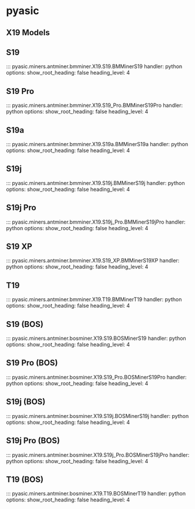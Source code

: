# pyasic
## X19 Models

## S19

::: pyasic.miners.antminer.bmminer.X19.S19.BMMinerS19
    handler: python
    options:
        show_root_heading: false
        heading_level: 4

## S19 Pro

::: pyasic.miners.antminer.bmminer.X19.S19_Pro.BMMinerS19Pro
    handler: python
    options:
        show_root_heading: false
        heading_level: 4


## S19a

::: pyasic.miners.antminer.bmminer.X19.S19a.BMMinerS19a
    handler: python
    options:
        show_root_heading: false
        heading_level: 4


## S19j

::: pyasic.miners.antminer.bmminer.X19.S19j.BMMinerS19j
    handler: python
    options:
        show_root_heading: false
        heading_level: 4

## S19j Pro

::: pyasic.miners.antminer.bmminer.X19.S19j_Pro.BMMinerS19jPro
    handler: python
    options:
        show_root_heading: false
        heading_level: 4

## S19 XP

::: pyasic.miners.antminer.bmminer.X19.S19_XP.BMMinerS19XP
    handler: python
    options:
        show_root_heading: false
        heading_level: 4

## T19

::: pyasic.miners.antminer.bmminer.X19.T19.BMMinerT19
    handler: python
    options:
        show_root_heading: false
        heading_level: 4


## S19 (BOS)

::: pyasic.miners.antminer.bosminer.X19.S19.BOSMinerS19
    handler: python
    options:
        show_root_heading: false
        heading_level: 4

## S19 Pro (BOS)

::: pyasic.miners.antminer.bosminer.X19.S19_Pro.BOSMinerS19Pro
    handler: python
    options:
        show_root_heading: false
        heading_level: 4


## S19j (BOS)

::: pyasic.miners.antminer.bosminer.X19.S19j.BOSMinerS19j
    handler: python
    options:
        show_root_heading: false
        heading_level: 4

## S19j Pro (BOS)

::: pyasic.miners.antminer.bosminer.X19.S19j_Pro.BOSMinerS19jPro
    handler: python
    options:
        show_root_heading: false
        heading_level: 4

## T19 (BOS)

::: pyasic.miners.antminer.bosminer.X19.T19.BOSMinerT19
    handler: python
    options:
        show_root_heading: false
        heading_level: 4
